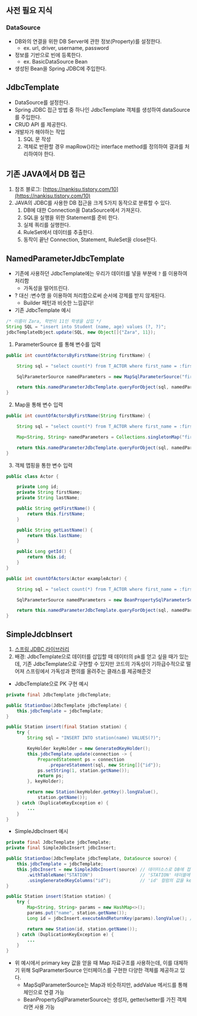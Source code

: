## 사전 필요 지식
### DataSource

- DB와의 연결을 위한 DB Server에 관한 정보(Property)를 설정한다.
    - ex. url, driver, username, password
- 정보를 기반으로 빈에 등록한다.
    - ex. BasicDataSource Bean
- 생성된 Bean을 Spring JDBC에 주입한다.

## JdbcTemplate
- DataSource를 설정한다.
- Spring JDBC 접근 방법 중 하나인 JdbcTemplate 객체를 생성하여 dataSource를 주입한다.
- CRUD API 를 제공한다.
- 개발자가 해야하는 작업
    1. SQL 문 작성
    2. 객체로 반환할 경우 mapRow()라는 interface method를 정의하여 결과를 처리하여야 한다.
    

## 기존 JAVA에서 DB 접근
1. 참조 블로그: [https://nankisu.tistory.com/10](https://nankisu.tistory.com/10)
2. JAVA의 JDBC를 사용한 DB 접근을 크게 5가지 동작으로 분류할 수 있다.
    1. DB에 대한 Connection을 DataSource에서 가져온다.
    2. SQL을 실행을 위한 Statement를 준비 한다.
    3. 실제 쿼리를 실행한다.
    4. RuleSet에서 데이터를 추출한다.
    5. 동작이 끝난 Connection, Statement, RuleSet을 close한다.

## NamedParameterJdbcTemplate
- 기존에 사용하던 JdbcTemplate에는 우리가 데이터를 넣을 부분에 `?` 를 이용하여 처리함
    - 가독성을 떨어뜨린다.
- ? 대신 :변수명 을 이용하여 처리함으로써 순서에 강제를 받지 않게된다.
    - Builder 패턴과 비슷한 느낌같다!
- 기존 JdbcTemplate 예시
```java
/* 이름이 Zara, 학번이 11인 학생을 삽입 */
String SQL = "insert into Student (name, age) values (?, ?)"; 
jdbcTemplateObject.update(SQL, new Object[]{"Zara", 11});
```
    
1. ParameterSource 를 통해 변수를 입력
```java
public int countOfActorsByFirstName(String firstName) {

    String sql = "select count(*) from T_ACTOR where first_name = :first_name";

    SqlParameterSource namedParameters = new MapSqlParameterSource("first_name", firstName);

    return this.namedParameterJdbcTemplate.queryForObject(sql, namedParameters, Integer.class);
}
```
    
2. Map을 통해 변수 입력

```java
public int countOfActorsByFirstName(String firstName) {

    String sql = "select count(*) from T_ACTOR where first_name = :first_name";

    Map<String, String> namedParameters = Collections.singletonMap("first_name", firstName);

    return this.namedParameterJdbcTemplate.queryForObject(sql, namedParameters,  Integer.class);
}
```

3. 객체 맵핑을 통한 변수 입력

```java
public class Actor {

    private Long id;
    private String firstName;
    private String lastName;

    public String getFirstName() {
        return this.firstName;
    }

    public String getLastName() {
        return this.lastName;
    }

    public Long getId() {
        return this.id;
    }
}
```

```java
public int countOfActors(Actor exampleActor) {

    String sql = "select count(*) from T_ACTOR where first_name = :firstName and last_name = :lastName";

    SqlParameterSource namedParameters = new BeanPropertySqlParameterSource(exampleActor);

    return this.namedParameterJdbcTemplate.queryForObject(sql, namedParameters, Integer.class);
}
```

## SimpleJdcbInsert
1. [스프링 JDBC 라이브러리](https://docs.spring.io/spring-framework/docs/current/javadoc-api/org/springframework/jdbc/core/simple/SimpleJdbcInsert.html)
2. 배경: JdbcTemplate으로 데이터를 삽입할 때 데이터의 pk를 얻고 싶을 때가 있는데, 기존 JdbcTemplate으로 구현할 수 있지만 코드의 가독성이 기하급수적으로 떨어져 스프링에서 가독성과 편의를 올려주는 클래스를 제공해준것

- JdbcTemplate으로 PK 구현 예시
    
```java
private final JdbcTemplate jdbcTemplate;

public StationDao(JdbcTemplate jdbcTemplate) {
    this.jdbcTemplate = jdbcTemplate;
}

public Station insert(final Station station) {
    try {
        String sql = "INSERT INTO station(name) VALUES(?)";

        KeyHolder keyHolder = new GeneratedKeyHolder();
        this.jdbcTemplate.update(connection -> {
            PreparedStatement ps = connection
                .prepareStatement(sql, new String[]{"id"});
            ps.setString(1, station.getName());
            return ps;
        }, keyHolder);

        return new Station(keyHolder.getKey().longValue(),
            station.getName());
    } catch (DuplicateKeyException e) {
        ...
    }
}
```
    
- SimpleJdbcInsert 예시

```java
private final JdbcTemplate jdbcTemplate;
private final SimpleJdbcInsert jdbcInsert;

public StationDao(JdbcTemplate jdbcTemplate, DataSource source) {
    this.jdbcTemplate = jdbcTemplate;
    this.jdbcInsert = new SimpleJdbcInsert(source) // 데이터소스로 DB에 접근해라.
        .withTableName("STATION")                  // 'STATION' 테이블에 삽입해라.
        .usingGeneratedKeyColumns("id");           // 'id' 컬럼의 값을 key로 반환해라.
}

public Station insert(Station station) {
    try {
        Map<String, String> params = new HashMap<>();
        params.put("name", station.getName());
        Long id = jdbcInsert.executeAndReturnKey(params).longValue(); // pk 값 얻기

        return new Station(id, station.getName());
    } catch (DuplicationKeyException e) {
        ...
    }
}
```
    
- 위 예시에서 primary key 값을 얻을 때 Map 자료구조를 사용하는데, 이를 대체하기 위해 SqlParameterSource 인터페이스를 구현한 다양한 객체를 제공하고 있다.
    - MapSqlParameterSource는 Map과 비슷하지만, addValue 메서드를 통해 체인으로 연결 가능
    - BeanPropertySqlParameterSource는 생성자, getter/setter를 가진 객체라면 사용 가능